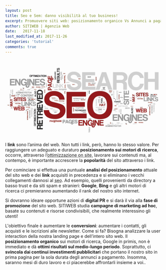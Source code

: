 ```yaml
---
layout: post
title: Seo e Sem: danno visibilità al tuo business!
excerpt: Promuovere siti web: posizionamento organico Vs Annunci a pagamento. Seo contro Sem, ovvero Search Engine Optimization VS Web Marketing. Come? Scoprilo adesso!
author: SITIWEB | Agenzia Web
date:   2017-11-18
last_modified_at: 2017-11-26
categories: 'tutorial'
comments: true
---
```

<img itemprop="image" src="/img/consulente-seo-udine-posizionamento-motori-di-ricerca.jpg" alt="sitiweb.fvg è consulente SEO a Udine. Posizionamento su motori di ricerca. sitiweb.fvg web agency Udine" title="sitiweb.fvg è consulente SEO a Udine. Posizionamento su motori di ricerca. sitiweb.fvg web agency Udine">

I **link** sono l’anima del web. Non tutti i link, però, hanno lo stesso valore. Per raggiungere un adeguato e duraturo **posizionamento sui motori di ricerca**, occorre, attraverso l’<abbr title="Attraverso l’ottimizzazione on site di un sito web è possibile migliorarne il posizionamento, con particolare riferimento alle keyword di tipo long tail e a bassa competitività.">ottimizzazione on site</abbr>, lavorare sui contenuti ma, al contempo, è importante accrescere la **popolarità** del sito attraverso i link.

Per cominciare si effettua una puntuale **analisi del posizionamento** attuale del sito web e dei **link** acquisiti in precedenza e si eliminano i vecchi collegamenti dannosi al <abbr title="Search Engine Optimization, letteralmente, Ottimizzazione dui Motori di Ricerca">seo</abbr>. Ad esempio, quelli provenienti da directory a basso trust e da siti spam e stranieri: **Google**, **Bing** e gli altri motori di ricerca ci premieranno aumentando il rank del nostro sito internet.

Si dovranno ideare opportune azioni di **digital PR** e si darà il via alla **fase di promozione** del sito web. SITIWEB studia **campagne di marketing ad hoc**, basate su contenuti e risorse condivisibili, che realmente interessino gli utenti!

L'obiettivo finale è aumentare le **conversioni**: aumentare i contatti, gli acquisti e le iscrizioni alle newsletter. Come si fa? Bisogna analizzare la user interaction della nostra landing page e dell’intero sito web. Il **posizionamento organico** sui motori di ricerca, Google in primis, non è immediato e dà **ottimi risultati sul medio-lungo periodo**. Soprattutto, ci **svincola dai continui investimenti pubblicitari** che portano il nostro sito in prima pagina per la sola durata degli annunci a pagamento. Insomma, saranno mesi di duro lavoro e ci piacerebbe affrontarli insieme a voi..
